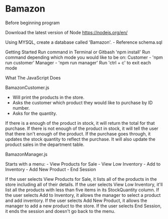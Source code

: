 # Bamazon

Before beginning program
  
  Download the latest version of Node https://nodejs.org/en/
  
  Using MYSQL, create a database called 'Bamazon'. 
    - Reference schema.sql

Getting Started
  Run command in Terminal or Gitbash 'npm install'
  Run command depending which mode you would like to be on:
    Customer - 'npm run customer'
    Manager - 'npm run manager'
Run 'ctrl + c' to exit each mode

What The JavaScript Does

BamazonCustomer.js

  - Will print the products in the store.
  - Asks the customer which product they would like to purchase by ID number.
  - Asks for the quantity.

If there is a enough of the product in stock, it will return the total for that purchase.
If there is not enough of the product in stock, it will tell the user that there isn't enough of the product.
If the purchase goes through, it updates the stock quantity to reflect the purchase.
It will also update the product sales in the department table.

BamazonManager.js

  Starts with a menu:
    - View Products for Sale
    - View Low Inventory
    - Add to Inventory
    - Add New Product
    - End Session

If the user selects View Products for Sale, it lists all of the products in the store including all of their details.
If the user selects View Low Inventory, it'll list all the products with less than five items in its StockQuantity column.
If the user selects Add to Inventory, it allows the manager to select a product and add inventory.
If the user selects Add New Product, it allows the manager to add a new product to the store.
If the user selects End Session, it ends the session and doesn't go back to the menu.

